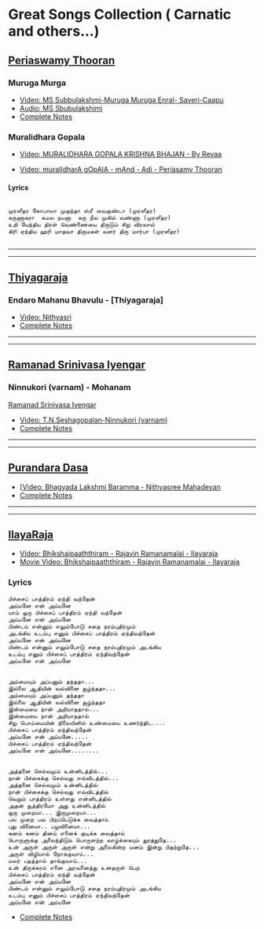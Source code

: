 # Great Songs Collection ( Carnatic and others...)


## [Periaswamy Thooran](https://en.wikipedia.org/wiki/Periyasaamy_Thooran)

### Muruga Murga 
- [Video: MS Subbulakshmi-Muruga Muruga Enral- Saveri-Caapu](https://www.youtube.com/watch?v=ju5nYcGWvmg)
- [Audio: MS Sbubulakshimi](https://soundcloud.com/karnatik/c1208)
- [Complete Notes](http://www.shivkumar.org/music/murugamuruga.pdf)


### Muralidhara Gopala 

- [Video: MURALIDHARA GOPALA KRISHNA BHAJAN - By Revaa ](https://www.youtube.com/watch?v=Fjo7dPOkzDI)

- [Video: muralIdharA gOpAlA - mAnd - Adi - Periasamy Thooran ](https://www.youtube.com/watch?v=ku87hsna784)

#### Lyrics
```

முரளீதர கோபாலா முகுந்தா ஸ்ரீ வைகுண்டா (முரளீதர)
கருணாகரா  கமல நயனா  கரு நீல முகில் வண்ணா (முரளீதர)
உறி யேந்திய திரள் வெண்ணையை திருடும் சிறு விரலால்
கிரி ஏந்திய ஹரி மாதவா திருமகள் வளர் திரு மார்பா (முரளீதர)


```
<hr/><hr/>

## [Thiyagaraja](https://en.wikipedia.org/wiki/Tyagaraja)

### Endaro Mahanu Bhavulu - [Thiyagaraja]

- [Video: Nithyasri](https://www.youtube.com/watch?v=miZlfSPbKdY)
- [Complete Notes](http://www.shivkumar.org/music/endaromahanubhavulu-new.pdf)

<hr/><hr/>

## [Ramanad Srinivasa Iyengar](https://en.wikipedia.org/wiki/Poochi_Srinivasa_Iyengar)

### Ninnukori (varnam) - Mohanam  
[Ramanad Srinivasa Iyengar](https://en.wikipedia.org/wiki/Poochi_Srinivasa_Iyengar)
- [Video: T.N.Seshagopalan-Ninnukori (varnam)](https://www.youtube.com/watch?v=zlqcwbiwEog)
- [Complete Notes](http://www.shivkumar.org/music/varnams/ninnukori.htm)


<hr/><hr/>

## [Purandara Dasa](https://en.wikipedia.org/wiki/Purandara_Dasa)
- [[Video: Bhagyada Lakshmi Baramma - Nithyasree Mahadevan](https://www.youtube.com/watch?v=0wMgHi3Fq0M)
- [Complete Notes](https://karnatik.com/c1146.shtml)

<hr/><hr/>

## [IlayaRaja ](https://en.wikipedia.org/wiki/Ilaiyaraaja)
- [Video: Bhikshaipaaththiram - Rajavin Ramanamalai  - Ilayaraja](https://www.youtube.com/watch?v=0wMgHi3Fq0M)
- [Movie Video: Bhikshaipaaththiram - Rajavin Ramanamalai  - Ilayaraja](https://www.youtube.com/watch?v=dsXkZ0KlPQA)

### Lyrics

```
பிச்சைப் பாத்திரம் ஏந்தி வந்தேன் 
அய்யனே என் அய்யனே
யாம் ஒரு பிச்சைப் பாத்திரம் ஏந்தி வந்தேன் 
அய்யனே என் அய்யனே
பிண்டம் என்னும் எலும்போடு சதை நரம்புதிரமும் 
அடங்கிய உடம்பு எனும் பிச்சைப் பாத்திரம் ஏந்திவந்தேன்
அய்யனே என் அய்யனே
பிண்டம் என்னும் எலும்போடு சதை நரம்புதிரமும் அடங்கிய
உடம்பு எனும் பிச்சைப் பாத்திரம் ஏந்திவந்தேன்
அய்யனே என் அய்யனே


அம்மையும் அப்பனும் தந்ததா...
இல்லை ஆதியின் வல்வினை சூழ்ந்ததா...
அம்மையும் அப்பனும் தந்ததா
இல்லை ஆதியின் வல்வினை சூழ்ந்ததா
இன்மையை நான் அறியாததால்...
இன்மையை நான் அறியாததால்
சிறு பொம்மையின் நிலையினில் உண்மையை உணர்ந்திட....
பிச்சைப் பாத்திரம் ஏந்திவந்தேன் 
அய்யனே என் அய்யனே..... 
பிச்சைப் பாத்திரம் ஏந்திவந்தேன் 
அய்யனே என் அய்யனே........


அத்தனை செல்வமும் உன்னிடத்தில்...
நான் பிச்சைக்கு செல்வது எவ்விடத்தில்...
அத்தனை செல்வமும் உன்னிடத்தில்
நான் பிச்சைக்கு செல்வது எவ்விடத்தில்
வெறும் பாத்திரம் உள்ளது என்னிடத்தில்
அதன் சூத்திரமோ அது உன்னிடத்தில்
ஒரு முறையா... இருமுறையா...
பல முறை பல பிறப்பெடுக்க வைத்தாய்
புது வினையா.. பழவினையா...
கனம் கனம் தினம் எனைக் குடிக்க வைத்தாய்
பொருளுக்கு அலைந்திடும் பொருளற்ற வாழ்க்கையும் துரத்துதே... 
உன் அருள் அருள் அருள் என்று அலைகின்ற மனம் இன்று பிதற்றுதே...
அருள் விழியால் நோக்குவாய்...
மலர் பதத்தால் தாங்குவாய்...
உன் திருக்கரம் எனை அரவனைத்து உனதருள் பெற
பிச்சைப் பாத்திரம் ஏந்தி வந்தேன் 
அய்யனே என் அய்யனே
பிண்டம் என்னும் எலும்போடு சதை நரம்புதிரமும் அடங்கிய
உடம்பு எனும் பிச்சைப் பாத்திரம் ஏந்திவந்தேன்
அய்யனே என் அய்யனே﻿
``` 



- [Complete Notes](https://karnatik.com/c1146.shtml)





